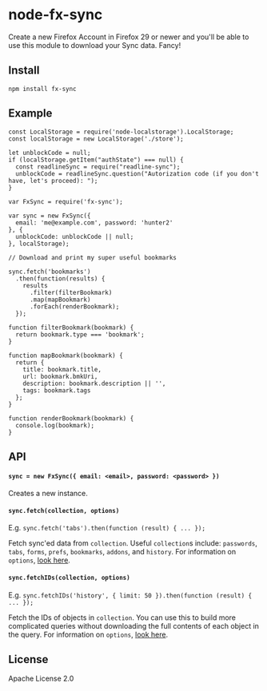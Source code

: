 # node-fx-sync

Create a new Firefox Account in Firefox 29 or newer and you'll be able to use this module to download your Sync data. Fancy!

## Install

    npm install fx-sync

## Example

```
const LocalStorage = require('node-localstorage').LocalStorage;
const localStorage = new LocalStorage('./store');

let unblockCode = null;
if (localStorage.getItem("authState") === null) {
  const readlineSync = require("readline-sync");
  unblockCode = readlineSync.question("Autorization code (if you don't have, let's proceed): ");
}

var FxSync = require('fx-sync');

var sync = new FxSync({
  email: 'me@example.com', password: 'hunter2'
}, {
  unblockCode: unblockCode || null;
}, localStorage);

// Download and print my super useful bookmarks

sync.fetch('bookmarks')
  .then(function(results) {
    results
      .filter(filterBookmark)
      .map(mapBookmark)
      .forEach(renderBookmark);
  });  

function filterBookmark(bookmark) {
  return bookmark.type === 'bookmark';
}

function mapBookmark(bookmark) {
  return {
    title: bookmark.title,
    url: bookmark.bmkUri,
    description: bookmark.description || '',
    tags: bookmark.tags
  };
}

function renderBookmark(bookmark) {
  console.log(bookmark);
}
```

## API

#### `sync = new FxSync({ email: <email>, password: <password> })`

Creates a new instance.

#### `sync.fetch(collection, options)`

E.g. `sync.fetch('tabs').then(function (result) { ... });`

Fetch sync'ed data from `collection`. Useful `collection`s include: `passwords`, `tabs`, `forms`, `prefs`, `bookmarks`, `addons`, and `history`. For information on `options`, [look here](https://docs.services.mozilla.com/storage/apis-1.5.html#individual-collection-interaction).

#### `sync.fetchIDs(collection, options)`

E.g. `sync.fetchIDs('history', { limit: 50 }).then(function (result) { ... });`

Fetch the IDs of objects in `collection`. You can use this to build more complicated queries without downloading the full contents of each object in the query. For information on `options`, [look here](https://docs.services.mozilla.com/storage/apis-1.5.html#individual-collection-interaction).


## License

Apache License 2.0
